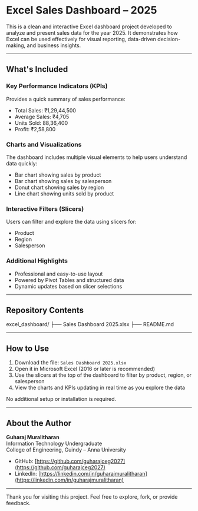 # Excel Sales Dashboard – 2025

This is a clean and interactive Excel dashboard project developed to analyze and present sales data for the year 2025. It demonstrates how Excel can be used effectively for visual reporting, data-driven decision-making, and business insights.

---

## What's Included

### Key Performance Indicators (KPIs)
Provides a quick summary of sales performance:
- Total Sales: ₹1,29,44,500  
- Average Sales: ₹4,705  
- Units Sold: 88,36,400  
- Profit: ₹2,58,800  

### Charts and Visualizations
The dashboard includes multiple visual elements to help users understand data quickly:
- Bar chart showing sales by product  
- Bar chart showing sales by salesperson  
- Donut chart showing sales by region  
- Line chart showing units sold by product  

### Interactive Filters (Slicers)
Users can filter and explore the data using slicers for:
- Product  
- Region  
- Salesperson  

### Additional Highlights
- Professional and easy-to-use layout  
- Powered by Pivot Tables and structured data  
- Dynamic updates based on slicer selections  

---

## Repository Contents

excel_dashboard/
├── Sales Dashboard 2025.xlsx
├── README.md 


---

## How to Use

1. Download the file: `Sales Dashboard 2025.xlsx`
2. Open it in Microsoft Excel (2016 or later is recommended)
3. Use the slicers at the top of the dashboard to filter by product, region, or salesperson
4. View the charts and KPIs updating in real time as you explore the data

No additional setup or installation is required.

---

## About the Author

**Guharaj Muralitharan**  
Information Technology Undergraduate  
College of Engineering, Guindy – Anna University

- GitHub: [https://github.com/guharajceg2027](https://github.com/guharajceg2027)  
- LinkedIn: [https://linkedin.com/in/guharajmuralitharan](https://linkedin.com/in/guharajmuralitharan)

---

Thank you for visiting this project. Feel free to explore, fork, or provide feedback.
